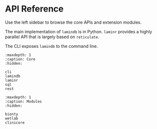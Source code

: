 # API Reference

Use the left sidebar to browse the core APIs and extension modules.

The main implementation of `lamindb` is in Python. `laminr` provides a highly parallel API that is largely based on `reticulate`.

The CLI exposes `lamindb` to the command line.

```{toctree}
:maxdepth: 1
:caption: Core
:hidden:

cli
lamindb
laminr
sql
rest
```

```{toctree}
:maxdepth: 1
:caption: Modules
:hidden:

bionty
wetlab
clinicore
```
